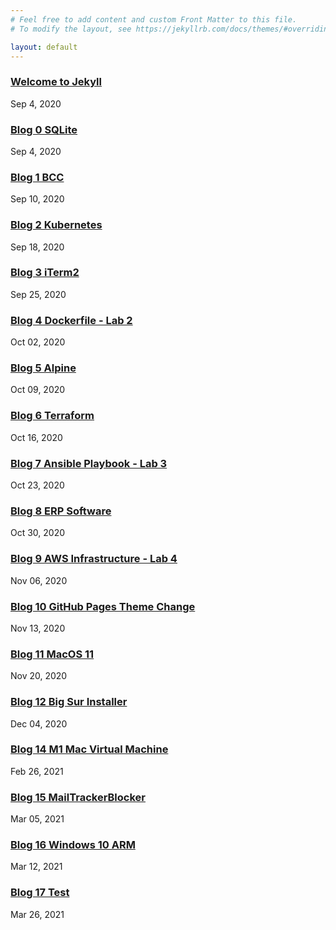 ```yaml
---
# Feel free to add content and custom Front Matter to this file.
# To modify the layout, see https://jekyllrb.com/docs/themes/#overriding-theme-defaults

layout: default
---
```

### [Welcome to Jekyll](/jekyll/update/2020/09/04/welcome-to-jekyll.html)
Sep 4, 2020


### [Blog 0 SQLite](/jekyll/update/2020/09/04/blog-0.html)
Sep 4, 2020


### [Blog 1 BCC](/jekyll/update/2020/09/11/blog-1.html)
Sep 10, 2020


### [Blog 2 Kubernetes](/jekyll/update/2020/09/18/blog-2.html)
Sep 18, 2020


### [Blog 3 iTerm2](/jekyll/update/2020/09/25/blog-3.html)
Sep 25, 2020


### [Blog 4 Dockerfile - Lab 2](/jekyll/update/2020/10/02/blog-4.html)
Oct 02, 2020


### [Blog 5 Alpine](/jekyll/update/2020/10/09/blog-5.html)
Oct 09, 2020


### [Blog 6 Terraform](/jekyll/update/2020/10/16/blog-6.html)
Oct 16, 2020


### [Blog 7 Ansible Playbook - Lab 3](/jekyll/update/2020/10/23/blog-7.html)
Oct 23, 2020


### [Blog 8 ERP Software](/jekyll/update/2020/10/30/blog-8.html)
Oct 30, 2020


### [Blog 9 AWS Infrastructure - Lab 4](/jekyll/update/2020/11/06/blog-9.html)
Nov 06, 2020


### [Blog 10 GitHub Pages Theme Change](/jekyll/update/2020/11/13/blog-10.html)
Nov 13, 2020


### [Blog 11 MacOS 11](/jekyll/update/2020/11/20/blog-11.html)
Nov 20, 2020


### [Blog 12 Big Sur Installer](/jekyll/update/2020/12/04/blog-12.html)
Dec 04, 2020


### [Blog 14 M1 Mac Virtual Machine](/jekyll/update/2021/02/26/blog-14.html)
Feb 26, 2021


### [Blog 15 MailTrackerBlocker](/jekyll/update/2021/03/05/blog-15.html)
Mar 05, 2021


### [Blog 16 Windows 10 ARM](/jekyll/update/2021/03/12/blog-16.html)
Mar 12, 2021


### [Blog 17 Test](/jekyll/update/2021/03/26/blog-17.html)
Mar 26, 2021

